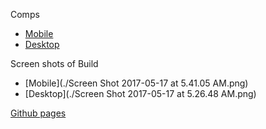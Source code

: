 Comps
* [Mobile](./comps/UX-UI-Keji-Kelly-Mobile.pdf)
* [Desktop](./comps/ux-uiproject-Keji-Kelly-desktop.pdf)

Screen shots of Build
* [Mobile](./Screen Shot 2017-05-17 at 5.41.05 AM.png)
* [Desktop](./Screen Shot 2017-05-17 at 5.26.48 AM.png)

[Github pages](https://lauraturk.github.io/UX-UI-project-build/)
